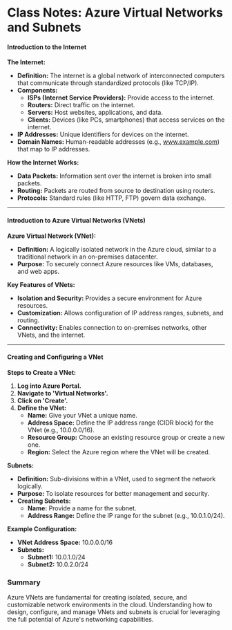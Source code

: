 # Class Notes: Azure Virtual Networks and Subnets

#### Introduction to the Internet

**The Internet:**
- **Definition:** The internet is a global network of interconnected computers that communicate through standardized protocols (like TCP/IP).
- **Components:**
  - **ISPs (Internet Service Providers):** Provide access to the internet.
  - **Routers:** Direct traffic on the internet.
  - **Servers:** Host websites, applications, and data.
  - **Clients:** Devices (like PCs, smartphones) that access services on the internet.
- **IP Addresses:** Unique identifiers for devices on the internet.
- **Domain Names:** Human-readable addresses (e.g., www.example.com) that map to IP addresses.

**How the Internet Works:**
- **Data Packets:** Information sent over the internet is broken into small packets.
- **Routing:** Packets are routed from source to destination using routers.
- **Protocols:** Standard rules (like HTTP, FTP) govern data exchange.

---

#### Introduction to Azure Virtual Networks (VNets)

**Azure Virtual Network (VNet):**
- **Definition:** A logically isolated network in the Azure cloud, similar to a traditional network in an on-premises datacenter.
- **Purpose:** To securely connect Azure resources like VMs, databases, and web apps.

**Key Features of VNets:**
- **Isolation and Security:** Provides a secure environment for Azure resources.
- **Customization:** Allows configuration of IP address ranges, subnets, and routing.
- **Connectivity:** Enables connection to on-premises networks, other VNets, and the internet.

---

#### Creating and Configuring a VNet

**Steps to Create a VNet:**
1. **Log into Azure Portal.**
2. **Navigate to 'Virtual Networks'.**
3. **Click on 'Create'.**
4. **Define the VNet:**
   - **Name:** Give your VNet a unique name.
   - **Address Space:** Define the IP address range (CIDR block) for the VNet (e.g., 10.0.0.0/16).
   - **Resource Group:** Choose an existing resource group or create a new one.
   - **Region:** Select the Azure region where the VNet will be created.

**Subnets:**
- **Definition:** Sub-divisions within a VNet, used to segment the network logically.
- **Purpose:** To isolate resources for better management and security.
- **Creating Subnets:**
  - **Name:** Provide a name for the subnet.
  - **Address Range:** Define the IP range for the subnet (e.g., 10.0.1.0/24).

**Example Configuration:**
- **VNet Address Space:** 10.0.0.0/16
- **Subnets:**
  - **Subnet1:** 10.0.1.0/24
  - **Subnet2:** 10.0.2.0/24

### Summary

Azure VNets are fundamental for creating isolated, secure, and customizable network environments in the cloud. Understanding how to design, configure, and manage VNets and subnets is crucial for leveraging the full potential of Azure's networking capabilities.